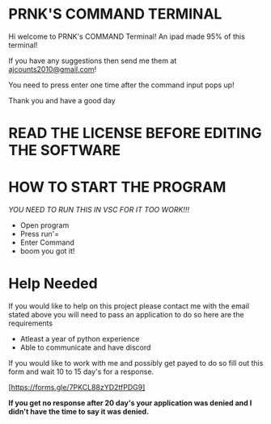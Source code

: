 # PRNK'S COMMAND TERMINAL

Hi welcome to PRNK's COMMAND Terminal! An ipad made 95% of this terminal!

If you have any suggestions then send me them at ajcounts2010@gmail.com! 


You need to press enter one time after the command input pops up!

Thank you and have a good day

# READ THE LICENSE BEFORE EDITING THE SOFTWARE





# HOW TO START THE PROGRAM

*YOU NEED TO RUN THIS IN VSC FOR IT TOO WORK!!!*


* Open program
* Press run'=
* Enter Command
* boom you got it!




# Help Needed
If you would like to help on this project please contact me with the email stated above you will need to pass an application to do so here are the requirements

* Atleast a year of python experience
* Able to communicate and have discord

If you would like to work with me and possibly get payed to do so fill out this form and wait 10 to 15 day's for a response.

[https://forms.gle/7PKCL88zYD2tfPDG9]

**If you get no response after 20 day's your application was denied and I didn't have the time to say it was denied.**

